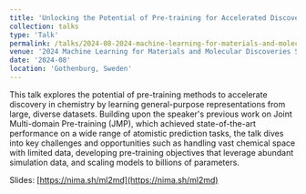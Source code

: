 ```yaml
---
title: 'Unlocking the Potential of Pre-training for Accelerated Discovery in Chemistry'
collection: talks
type: 'Talk'
permalink: /talks/2024-08-2024-machine-learning-for-materials-and-molecular-discoveries-symposium-unlocking-the-potential-of-pre-training-for-accelerated-discovery-in-chemistry
venue: '2024 Machine Learning for Materials and Molecular Discoveries Symposium'
date: '2024-08'
location: 'Gothenburg, Sweden'
---
```


This talk explores the potential of pre-training methods to accelerate discovery in chemistry by learning general-purpose representations from large, diverse datasets. Building upon the speaker's previous work on Joint Multi-domain Pre-training (JMP), which achieved state-of-the-art performance on a wide range of atomistic prediction tasks, the talk dives into key challenges and opportunities such as handling vast chemical space with limited data, developing pre-training objectives that leverage abundant simulation data, and scaling models to billions of parameters.

Slides: [https://nima.sh/ml2md](https://nima.sh/ml2md)

